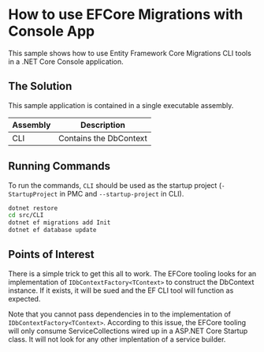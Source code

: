 How to use EFCore Migrations with Console App
=============================================

This sample shows how to use Entity Framework Core Migrations CLI tools in a .NET Core Console application.

The Solution
------------

This sample application is contained in a single executable assembly.

Assembly    | Description
------------|------------
CLI         | Contains the DbContext

Running Commands
----------------

To run the commands, `CLI` should be used as the startup project (`-StartupProject` in PMC and `--startup-project` in CLI).

```sh
dotnet restore
cd src/CLI
dotnet ef migrations add Init
dotnet ef database update
```

Points of Interest
------------------

There is a simple trick to get this all to work. The EFCore tooling looks for an implementation of
`IDbContextFactory<TContext>` to construct the DbContext instance. If it exists, it will be sued and the EF CLI tool will function as expected.

Note that you cannot pass dependencies in to the implementation of `IDbContextFactory<TContext>`. According to this issue, the EFCore tooling will only consume ServiceCollections wired up in a ASP.NET Core Startup class. It will not look for
any other implentation of a service builder.
